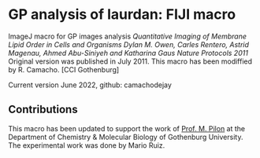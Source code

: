 # GP analysis of laurdan: FIJI macro

ImageJ macro for GP images analysis *Quantitative Imaging of Membrane Lipid Order in Cells and Organisms Dylan M. Owen, Carles Rentero, Astrid Magenau, Ahmed Abu-Siniyeh and Katharina Gaus Nature Protocols 2011* Original version was published in July 2011. This macro has been modiffied by R. Camacho. [CCI Gothenburg]

Current version June 2022, github: camachodejay

## Contributions

This macro has been updated to support the work of [Prof. M. Pilon](https://www.gu.se/en/about/find-staff/marcpilon) at the Department of Chemistry & Molecular Biology of Gothenburg University. The experimental work was done by Mario Ruiz.
